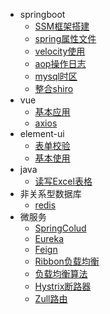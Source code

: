* springboot
    * [SSM框架搭建](/springboot/base)
    * [spring属性文件](/springboot/properties)
    * [velocity使用](/springboot/velocity)
    * [aop操作日志](/springboot/aop)
    * [mysql时区](/springboot/mysql时区)
    * [整合shiro](/springboot/整合shiro)
* vue
    * [基本应用](/vue/guid)
    * [axios](/vue/axios)
* element-ui
    * [表单校验](/element-ui/表单校验)
    * [基本使用](/element-ui/基本使用)
* java
    * [读写Excel表格](/java/读写Excel表格)
* 非关系型数据库
    * [redis](/非关系型数据库/redis)
* 微服务
    * [SpringColud](/微服务/SpringColud)
    * [Eureka](/微服务/Eureka)
    * [Feign](/微服务/Feign)
    * [Ribbon负载均衡](/微服务/Ribbon负载均衡)
    * [负载均衡算法](/微服务/负载均衡算法)
    * [Hystrix断路器](/微服务/Hystrix断路器)
    * [Zull路由](/微服务/Zull路由)